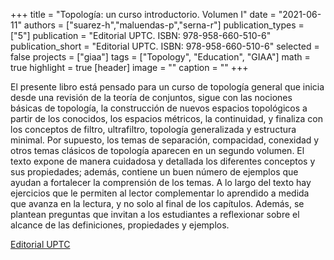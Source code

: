 +++
title = "Topología: un curso introductorio. Volumen I"
date = "2021-06-11"
authors = ["suarez-h","maluendas-p","serna-r"]
publication_types = ["5"]
publication = "Editorial UPTC. ISBN: 978-958-660-510-6"
publication_short = "Editorial UPTC. ISBN: 978-958-660-510-6"
selected = false
projects = ["giaa"]
tags = ["Topology", "Education", "GIAA"]
math = true
highlight = true
[header]
image = ""
caption = ""
+++

El presente libro está pensado para un curso de topología general que inicia desde una revisión de la teoría de conjuntos, sigue con las nociones básicas de topología, la construcción de nuevos espacios topológicos a partir de los conocidos, los espacios métricos, la continuidad, y finaliza con los conceptos de filtro, ultrafiltro, topología generalizada y estructura minimal. Por supuesto, los temas de separación, compacidad, conexidad y otros temas clásicos de topología aparecen en un segundo volumen. El texto expone de manera cuidadosa y detallada los diferentes conceptos y sus propiedades; además, contiene un buen número de ejemplos que ayudan a fortalecer la comprensión de los temas. A lo largo del texto hay ejercicios que le permiten al lector complementar lo aprendido a medida que avanza en la lectura, y no solo al final de los capítulos. Además, se plantean preguntas que invitan a los estudiantes a reflexionar sobre el alcance de las definiciones, propiedades y ejemplos.

[Editorial UPTC](http://editorial.uptc.edu.co/topologia-cty4r.html)
